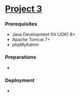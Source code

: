 # [Project 3](https://umsl.jaredible.net/Project3)

### Prerequisites

* Java Development Kit (JDK) 8+
* Apache Tomcat 7+
* phpMyAdmin

### Preparations

- 

### Deployment

- 
